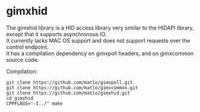 # gimxhid

The gimxhid library is a HID access library very similar to the HIDAPI library, except that it supports asynchronous IO.  
It currently lacks MAC OS support and does not support requests over the control endpoint.  
It has a compilation dependency on gimxpoll headers, and on gimxcommon source code.  

Compilation:

```
git clone https://github.com/matlo/gimxpoll.git
git clone https://github.com/matlo/gimxcommon.git
git clone https://github.com/matlo/gimxhid.git
cd gimxhid
CPPFLAGS="-I../" make
```
